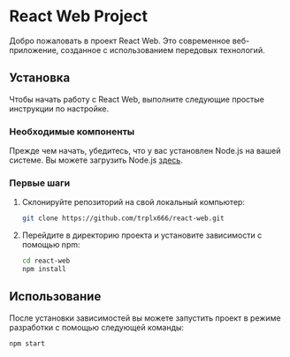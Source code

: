# React Web Project

Добро пожаловать в проект React Web. Это современное веб-приложение, созданное с использованием передовых технологий.

## Установка

Чтобы начать работу с React Web, выполните следующие простые инструкции по настройке.

### Необходимые компоненты

Прежде чем начать, убедитесь, что у вас установлен Node.js на вашей системе. Вы можете загрузить Node.js [здесь](https://nodejs.org/).

### Первые шаги

1. Склонируйте репозиторий на свой локальный компьютер:

    ```bash
    git clone https://github.com/trplx666/react-web.git
    ```

2. Перейдите в директорию проекта и установите зависимости с помощью npm:

    ```bash
    cd react-web
    npm install
    ```

## Использование

После установки зависимостей вы можете запустить проект в режиме разработки с помощью следующей команды:

```bash
npm start
